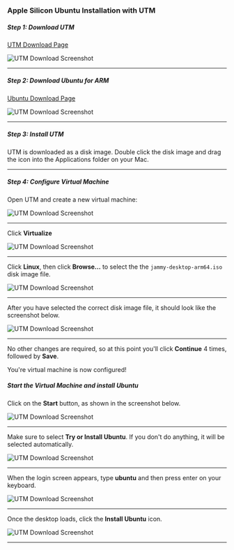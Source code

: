 ### Apple Silicon Ubuntu Installation with UTM

##### Step 1: Download UTM

[UTM Download Page](https://mac.getutm.app)

![UTM Download Screenshot](./media/utm.png)

---

##### Step 2: Download Ubuntu for ARM

[Ubuntu Download Page](https://cdimages.ubuntu.com/jammy/daily-live/pending/)

![UTM Download Screenshot](./media/download.png)

---

##### Step 3: Install UTM

UTM is downloaded as a disk image. Double click the disk image and drag the icon into the Applications folder on your Mac.

---

##### Step 4: Configure Virtual Machine

Open UTM and create a new virtual machine:

![UTM Download Screenshot](./media/utm-start.png)

---

Click **Virtualize**

![UTM Download Screenshot](./media/virtualize.png)

---

Click **Linux**, then click **Browse...** to select the the `jammy-desktop-arm64.iso` disk image file.

![UTM Download Screenshot](./media/browse.png)

---

After you have selected the correct disk image file, it should look like the screenshot below.

![UTM Download Screenshot](./media/selected-image.png)

---

No other changes are required, so at this point you'll click **Continue** 4 times, followed by **Save**.

You're virtual machine is now configured!

##### Start the Virtual Machine and install Ubuntu

Click on the **Start** button, as shown in the screenshot below.

![UTM Download Screenshot](./media/start.png)

---

Make sure to select **Try or Install Ubuntu**. If you don't do anything, it will be selected automatically.

![UTM Download Screenshot](./media/try.png)

---

When the login screen appears, type **ubuntu** and then press enter on your keyboard.

![UTM Download Screenshot](./media/login.png)

---

Once the desktop loads, click the **Install Ubuntu** icon.

![UTM Download Screenshot](./media/install.png)

---
